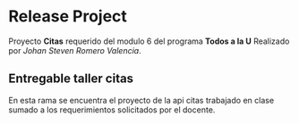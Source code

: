 # Release Project
Proyecto **Citas** requerido del modulo 6 del programa **Todos a la U** Realizado por *Johan Steven Romero Valencia*.
## Entregable taller citas
En esta rama se encuentra el proyecto de la api citas trabajado en clase sumado a los requerimientos solicitados por el docente.




